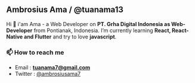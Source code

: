## Ambrosius Ama / @tuanama13

Hi 🙌 i'am Ama - a Web Developer on **PT. Grha Digital Indonesia as Web-Developer** from Pontianak, Indonesia. I’m currently learning **React, React-Native and Flutter** and try to love **javascript**.

### 📫 How to reach me
* Email : **tuanama7@gmail.com**
* Twitter : [@ambrosiusama7](https://twitter.com/ambrosiusama7)
